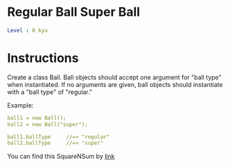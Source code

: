 # Regular Ball Super Ball

```yaml
Level : 8 kyu
```



# Instructions
Create a class Ball. Ball objects should accept one argument for "ball type" when instantiated.
If no arguments are given, ball objects should instantiate with a "ball type" of "regular."

Example:
```yaml
ball1 = new Ball();
ball2 = new Ball("super");

ball1.ballType     //=> "regular"
ball2.ballType     //=> "super"
```


You can find this SquareNSum by [link](https://www.codewars.com/kata/53f0f358b9cb376eca001079/train/scala)